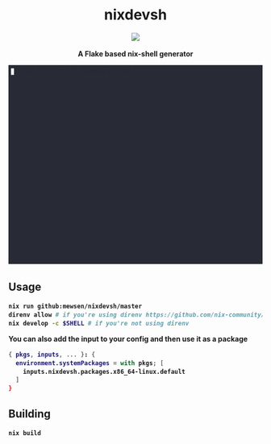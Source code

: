 <h1 align="center">nixdevsh</h1>

<p align="center">
  <a href="https://github.com/mewsen/nixdevsh/blob/master/license">
    <img src="https://img.shields.io/badge/License-MIT-yellow.svg" />
  </a>
</p>

<p align="center">
  <b>A Flake based nix-shell generator</p>

![nixdevsh demo](demo.gif)

## Usage
```sh
nix run github:mewsen/nixdevsh/master
direnv allow # if you're using direnv https://github.com/nix-community/nix-direnv
nix develop -c $SHELL # if you're not using direnv
```

You can also add the input to your config and then use it as a package
```nix
{ pkgs, inputs, ... }: {
  environment.systemPackages = with pkgs; [
    inputs.nixdevsh.packages.x86_64-linux.default
  ]
}
```

## Building
```sh
nix build
```
